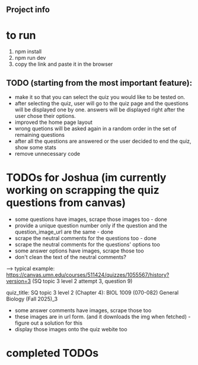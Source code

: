 ## Project info

# to run
1) npm install
2) npm run dev
3) copy the link and paste it in the browser

## TODO (starting from the most important feature):
- make it so that you can select the quiz you would like to be tested on.
- after selecting the quiz, user will go to the quiz page and the questions will be displayed one by one. answers will be displayed right after the user chose their options. 
- improved the home page layout
- wrong quetions will be asked again in a random order in the set of remaining questions
- after all the questions are answered or the user decided to end the quiz, show some stats
- remove unnecessary code

# TODOs for Joshua (im currently working on scrapping the quiz questions from canvas)
- some questions have images, scrape those images too - done
- provide a unique question number only if the question and the question_image_url are the same - done
- scrape the neutral comments for the questions too - done
- scrape the neutral comments for the questions' options too
- some answer options have images, scrape those too
- don't clean the text of the neutral comments?

--> typical example: https://canvas.umn.edu/courses/511424/quizzes/1055567/history?version=3 (SQ topic 3 level 2 attempt 3, question 9)

quiz_title: 
SQ topic 3 level 2 (Chapter 4): BIOL 1009 (070-082) General Biology (Fall 2025)_3

- some answer comments have images, scrape those too
- these images are in url form. (and it downloads the img when fetched) - figure out a solution for this
- display those images onto the quiz webite too

# completed TODOs